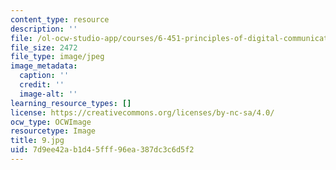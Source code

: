 ```yaml
---
content_type: resource
description: ''
file: /ol-ocw-studio-app/courses/6-451-principles-of-digital-communication-ii-spring-2005/7d9ee42ab1d45fff96ea387dc3c6d5f2_9.jpg
file_size: 2472
file_type: image/jpeg
image_metadata:
  caption: ''
  credit: ''
  image-alt: ''
learning_resource_types: []
license: https://creativecommons.org/licenses/by-nc-sa/4.0/
ocw_type: OCWImage
resourcetype: Image
title: 9.jpg
uid: 7d9ee42a-b1d4-5fff-96ea-387dc3c6d5f2
---
```

